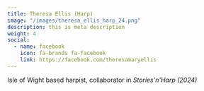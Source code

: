 ```yaml
---
title: Theresa Ellis (Harp)
image: "/images/theresa_ellis_harp_24.png"
description: this is meta description
weight: 4
social:
  - name: facebook
    icon: fa-brands fa-facebook
    link: https://facebook.com/theresamaryellis
---
```


Isle of Wight based harpist, collaborator in *Stories'n'Harp (2024)*
